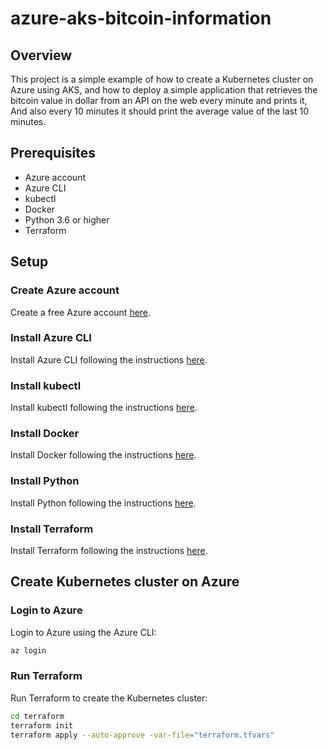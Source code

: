 <!-- General setup
1.      Create for yourself Azure account.

Cluster details
1.      Use Azure and AKS.

2.      Set up K8S cluster , with RBAC enabled.

3.      Cluster should have 2 services – A and B.

4.      Cluster should have Ingress controller, redirecting traffic by URL: xxx/service-A or xxx/service-B.

5.      Service-A should not be able to “talk” with Service-B (policy disabled).

6.      For Service A:write a script\application which retrieves the bitcoin value in dollar from an API on the web (you should find one) every minute and prints it, And also every 10 minutes it should print the average value of the last 10 minutes.

General Guideline
1.      Please, consider this as process for setting up “production-ready” cluster by all meaning, the following cluster buildout should be automated and fully repeatable, Pods should utilize liveness and readiness.

2.      Code should be supportable.

3.      Please, share cluster templates and .yaml files as GitHub repo / zip file. -->


# azure-aks-bitcoin-information

## Overview
This project is a simple example of how to create a Kubernetes cluster on Azure using AKS, and how to deploy a simple application that retrieves the bitcoin value in dollar from an API on the web every minute and prints it, And also every 10 minutes it should print the average value of the last 10 minutes.

## Prerequisites
- Azure account
- Azure CLI
- kubectl
- Docker
- Python 3.6 or higher
- Terraform

## Setup
### Create Azure account
Create a free Azure account [here](https://azure.microsoft.com/en-us/free/).

### Install Azure CLI
Install Azure CLI following the instructions [here](https://docs.microsoft.com/en-us/cli/azure/install-azure-cli?view=azure-cli-latest).

### Install kubectl
Install kubectl following the instructions [here](https://kubernetes.io/docs/tasks/tools/install-kubectl/).

### Install Docker
Install Docker following the instructions [here](https://docs.docker.com/install/).

### Install Python
Install Python following the instructions [here](https://www.python.org/downloads/).

### Install Terraform
Install Terraform following the instructions [here](https://learn.hashicorp.com/terraform/getting-started/install.html).

## Create Kubernetes cluster on Azure
### Login to Azure
Login to Azure using the Azure CLI:
```bash
az login
```

### Run Terraform
Run Terraform to create the Kubernetes cluster:
```bash
cd terraform
terraform init
terraform apply --auto-approve -var-file="terraform.tfvars"
```



